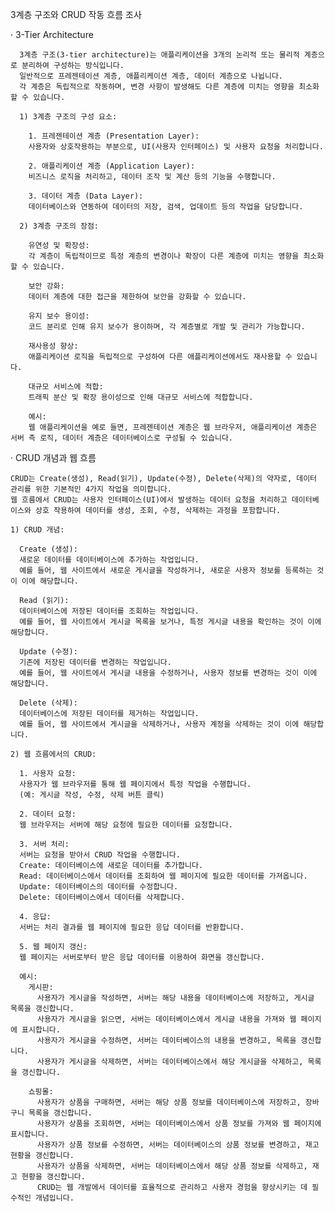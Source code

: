 3계층 구조와 CRUD 작동 흐름 조사

  · 3-Tier Architecture

      3계층 구조(3-tier architecture)는 애플리케이션을 3개의 논리적 또는 물리적 계층으로 분리하여 구성하는 방식입니다.
      일반적으로 프레젠테이션 계층, 애플리케이션 계층, 데이터 계층으로 나뉩니다.
      각 계층은 독립적으로 작동하며, 변경 사항이 발생해도 다른 계층에 미치는 영향을 최소화할 수 있습니다.
    
      1) 3계층 구조의 구성 요소:
      
        1. 프레젠테이션 계층 (Presentation Layer):
        사용자와 상호작용하는 부분으로, UI(사용자 인터페이스) 및 사용자 요청을 처리합니다.
       
        2. 애플리케이션 계층 (Application Layer):
        비즈니스 로직을 처리하고, 데이터 조작 및 계산 등의 기능을 수행합니다.
        
        3. 데이터 계층 (Data Layer):
        데이터베이스와 연동하여 데이터의 저장, 검색, 업데이트 등의 작업을 담당합니다. 
      
      2) 3계층 구조의 장점:
          
        유연성 및 확장성:
        각 계층이 독립적이므로 특정 계층의 변경이나 확장이 다른 계층에 미치는 영향을 최소화할 수 있습니다.
        
        보안 강화:
        데이터 계층에 대한 접근을 제한하여 보안을 강화할 수 있습니다.
        
        유지 보수 용이성:
        코드 분리로 인해 유지 보수가 용이하며, 각 계층별로 개발 및 관리가 가능합니다.
        
        재사용성 향상:
        애플리케이션 로직을 독립적으로 구성하여 다른 애플리케이션에서도 재사용할 수 있습니다.
        
        대규모 서비스에 적합:
        트래픽 분산 및 확장 용이성으로 인해 대규모 서비스에 적합합니다. 
        
        예시:
        웹 애플리케이션을 예로 들면, 프레젠테이션 계층은 웹 브라우저, 애플리케이션 계층은 서버 측 로직, 데이터 계층은 데이터베이스로 구성될 수 있습니다. 

  · CRUD 개념과 웹 흐름

    CRUD는 Create(생성), Read(읽기), Update(수정), Delete(삭제)의 약자로, 데이터 관리를 위한 기본적인 4가지 작업을 의미합니다.
    웹 흐름에서 CRUD는 사용자 인터페이스(UI)에서 발생하는 데이터 요청을 처리하고 데이터베이스와 상호 작용하여 데이터를 생성, 조회, 수정, 삭제하는 과정을 포함합니다. 
    
    1) CRUD 개념:
    
      Create (생성):
      새로운 데이터를 데이터베이스에 추가하는 작업입니다. 
      예를 들어, 웹 사이트에서 새로운 게시글을 작성하거나, 새로운 사용자 정보를 등록하는 것이 이에 해당합니다.
      
      Read (읽기):
      데이터베이스에 저장된 데이터를 조회하는 작업입니다. 
      예를 들어, 웹 사이트에서 게시글 목록을 보거나, 특정 게시글 내용을 확인하는 것이 이에 해당합니다.
      
      Update (수정):
      기존에 저장된 데이터를 변경하는 작업입니다. 
      예를 들어, 웹 사이트에서 게시글 내용을 수정하거나, 사용자 정보를 변경하는 것이 이에 해당합니다.
      
      Delete (삭제):
      데이터베이스에 저장된 데이터를 제거하는 작업입니다. 
      예를 들어, 웹 사이트에서 게시글을 삭제하거나, 사용자 계정을 삭제하는 것이 이에 해당합니다. 
    
    2) 웹 흐름에서의 CRUD:
    
      1. 사용자 요청:
      사용자가 웹 브라우저를 통해 웹 페이지에서 특정 작업을 수행합니다. 
      (예: 게시글 작성, 수정, 삭제 버튼 클릭)
      
      2. 데이터 요청:
      웹 브라우저는 서버에 해당 요청에 필요한 데이터를 요청합니다.
      
      3. 서버 처리:
      서버는 요청을 받아서 CRUD 작업을 수행합니다.
      Create: 데이터베이스에 새로운 데이터를 추가합니다.
      Read: 데이터베이스에서 데이터를 조회하여 웹 페이지에 필요한 데이터를 가져옵니다.
      Update: 데이터베이스의 데이터를 수정합니다.
      Delete: 데이터베이스에서 데이터를 삭제합니다.
      
      4. 응답:
      서버는 처리 결과를 웹 페이지에 필요한 응답 데이터를 반환합니다.
      
      5. 웹 페이지 갱신:
      웹 페이지는 서버로부터 받은 응답 데이터를 이용하여 화면을 갱신합니다. 
      
      예시:
        게시판: 
          사용자가 게시글을 작성하면, 서버는 해당 내용을 데이터베이스에 저장하고, 게시글 목록을 갱신합니다. 
          사용자가 게시글을 읽으면, 서버는 데이터베이스에서 게시글 내용을 가져와 웹 페이지에 표시합니다. 
          사용자가 게시글을 수정하면, 서버는 데이터베이스의 내용을 변경하고, 목록을 갱신합니다. 
          사용자가 게시글을 삭제하면, 서버는 데이터베이스에서 해당 게시글을 삭제하고, 목록을 갱신합니다.
        
        쇼핑몰:
          사용자가 상품을 구매하면, 서버는 해당 상품 정보를 데이터베이스에 저장하고, 장바구니 목록을 갱신합니다. 
          사용자가 상품을 조회하면, 서버는 데이터베이스에서 상품 정보를 가져와 웹 페이지에 표시합니다. 
          사용자가 상품 정보를 수정하면, 서버는 데이터베이스의 상품 정보를 변경하고, 재고 현황을 갱신합니다. 
          사용자가 상품을 삭제하면, 서버는 데이터베이스에서 해당 상품 정보를 삭제하고, 재고 현황을 갱신합니다. 
          CRUD는 웹 개발에서 데이터를 효율적으로 관리하고 사용자 경험을 향상시키는 데 필수적인 개념입니다.

  
